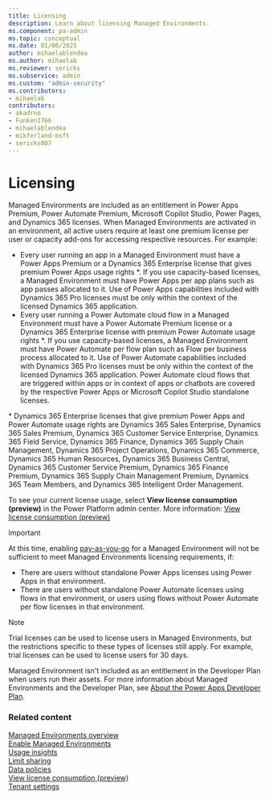 ```yaml
---
title: Licensing
description: Learn about licensing Managed Environments.
ms.component: pa-admin
ms.topic: conceptual
ms.date: 01/06/2025
author: mihaelablendea
ms.author: mihaelab
ms.reviewer: sericks
ms.subservice: admin
ms.custom: "admin-security"
ms.contributors:
- mihaelab
contributors:
- akadrno
- Funken1766
- mihaelablendea
- mikferland-msft
- sericks007
---
```

# Licensing

Managed Environments are included as an entitlement in Power Apps Premium, Power Automate Premium, Microsoft Copilot Studio, Power Pages, and Dynamics 365 licenses. When Managed Environments are activated in an environment, all active users require at least one premium license per user or capacity add-ons for accessing respective resources. For example: 

- Every user running an app in a Managed Environment must have a Power Apps Premium or a Dynamics 365 Enterprise license that gives premium Power Apps usage rights \*. If you use capacity-based licenses, a Managed Environment must have Power Apps per app plans such as app passes allocated to it. Use of Power Apps capabilities included with Dynamics 365 Pro licenses must be only within the context of the licensed Dynamics 365 application. 
- Every user running a Power Automate cloud flow in a Managed Environment must have a Power Automate Premium license or a Dynamics 365 Enterprise license with premium Power Automate usage rights \*. If you use capacity-based licenses, a Managed Environment must have Power Automate per flow plan such as Flow per business process allocated to it. Use of Power Automate capabilities included with Dynamics 365 Pro licenses must be only within the context of the licensed Dynamics 365 application. Power Automate cloud flows that are triggered within apps or in context of apps or chatbots are covered by the respective Power Apps or Microsoft Copilot Studio standalone licenses. 

\* Dynamics 365 Enterprise licenses that give premium Power Apps and Power Automate usage rights are Dynamics 365 Sales Enterprise, Dynamics 365 Sales Premium, Dynamics 365 Customer Service Enterprise, Dynamics 365 Field Service, Dynamics 365 Finance, Dynamics 365 Supply Chain Management, Dynamics 365 Project Operations, Dynamics 365 Commerce, Dynamics 365 Human Resources, Dynamics 365 Business Central, Dynamics 365 Customer Service Premium, Dynamics 365 Finance Premium, Dynamics 365 Supply Chain Management Premium, Dynamics 365 Team Members, and Dynamics 365 Intelligent Order Management.

To see your current license usage, select **View license consumption (preview)** in the Power Platform admin center. More information: [View license consumption (preview)](view-license-consumption-issues.md)

> [!IMPORTANT]
> At this time, enabling [pay-as-you-go](pay-as-you-go-overview.md) for a Managed Environment will not be sufficient to meet Managed Environments licensing requirements, if:
> - There are users without standalone Power Apps licenses using Power Apps in that environment.
> - There are users without standalone Power Automate licenses using flows in that environment, or users using flows without Power Automate per flow licenses in that environment.


> [!NOTE]
> Trial licenses can be used to license users in Managed Environments, but the restrictions specific to these types of licenses still apply. For example, trial licenses can be used to license users for 30 days.
>
> Managed Environment isn't included as an entitlement in the Developer Plan when users run their assets. For more information about Managed Environments and the Developer Plan, see [About the Power Apps Developer Plan](../developer/plan.md).

### Related content
[Managed Environments overview](managed-environment-overview.md)  <br />
[Enable Managed Environments](managed-environment-enable.md)  <br />
[Usage insights](managed-environment-usage-insights.md)  <br />
[Limit sharing](managed-environment-sharing-limits.md)  <br />
[Data policies](managed-environment-data-policies.md)  <br />
[View license consumption (preview)](view-license-consumption-issues.md) <br />
[Tenant settings](tenant-settings.md) 
